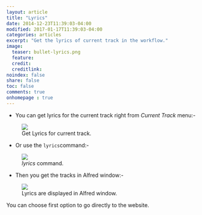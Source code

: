 ```yaml
---
layout: article
title: "Lyrics"
date: 2014-12-23T11:39:03-04:00
modified: 2017-01-17T11:39:03-04:00
categories: articles
excerpt: "Get the lyrics of current track in the workflow."
image:
  teaser: bullet-lyrics.png
  feature:
  credit: 
  creditlink:
noindex: false
share: false
toc: false
comments: true
onhomepage : true
---
```


* You can get lyrics for the current track right from *Current Track* menu:-

<figure>
	<img src="{{ site.url }}/images/lyrics1.jpg">
	<figcaption>Get Lyrics for current track.</figcaption>
</figure>

* Or use the `lyrics`command:-

<figure>
	<img src="{{ site.url }}/images/lyrics3.jpg">
	<figcaption><i>lyrics</i> command.</figcaption>
</figure>

* Then you get the tracks in Alfred window:-

<figure>
	<img src="{{ site.url }}/images/lyrics2.jpg">
	<figcaption>Lyrics are displayed in Alfred window.</figcaption>
</figure>

You can choose first option to go directly to the website.